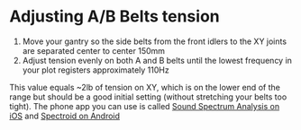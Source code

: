 # Adjusting A/B Belts tension

1. Move your gantry so the side belts from the front idlers to the XY joints are separated center to center 150mm
2. Adjust tension evenly on both A and B belts until the lowest frequency in your plot registers approximately 110Hz

This value equals ~2lb of tension on XY, which is on the lower end of the range but should be a good initial setting (without stretching your belts too tight).
The phone app you can use is called [Sound Spectrum Analysis on iOS](https://apps.apple.com/fr/app/sound-spectrum-analysis/id1434975523) and [Spectroid on Android](https://play.google.com/store/apps/details?id=org.intoorbit.spectrum&hl=fr&gl=US)